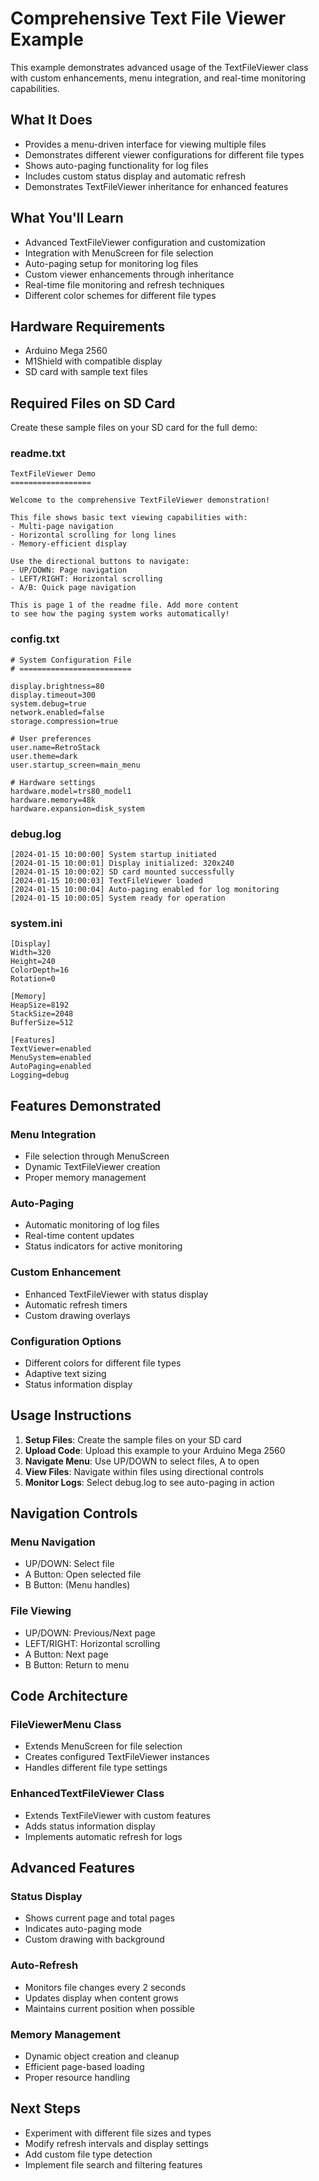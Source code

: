 # Comprehensive Text File Viewer Example

This example demonstrates advanced usage of the TextFileViewer class with custom enhancements, menu integration, and real-time monitoring capabilities.

## What It Does

- Provides a menu-driven interface for viewing multiple files
- Demonstrates different viewer configurations for different file types
- Shows auto-paging functionality for log files
- Includes custom status display and automatic refresh
- Demonstrates TextFileViewer inheritance for enhanced features

## What You'll Learn

- Advanced TextFileViewer configuration and customization
- Integration with MenuScreen for file selection
- Auto-paging setup for monitoring log files
- Custom viewer enhancements through inheritance
- Real-time file monitoring and refresh techniques
- Different color schemes for different file types

## Hardware Requirements

- Arduino Mega 2560
- M1Shield with compatible display
- SD card with sample text files

## Required Files on SD Card

Create these sample files on your SD card for the full demo:

### readme.txt

```
TextFileViewer Demo
==================

Welcome to the comprehensive TextFileViewer demonstration!

This file shows basic text viewing capabilities with:
- Multi-page navigation
- Horizontal scrolling for long lines
- Memory-efficient display

Use the directional buttons to navigate:
- UP/DOWN: Page navigation
- LEFT/RIGHT: Horizontal scrolling
- A/B: Quick page navigation

This is page 1 of the readme file. Add more content
to see how the paging system works automatically!
```

### config.txt

```
# System Configuration File
# =========================

display.brightness=80
display.timeout=300
system.debug=true
network.enabled=false
storage.compression=true

# User preferences
user.name=RetroStack
user.theme=dark
user.startup_screen=main_menu

# Hardware settings
hardware.model=trs80_model1
hardware.memory=48k
hardware.expansion=disk_system
```

### debug.log

```
[2024-01-15 10:00:00] System startup initiated
[2024-01-15 10:00:01] Display initialized: 320x240
[2024-01-15 10:00:02] SD card mounted successfully
[2024-01-15 10:00:03] TextFileViewer loaded
[2024-01-15 10:00:04] Auto-paging enabled for log monitoring
[2024-01-15 10:00:05] System ready for operation
```

### system.ini

```
[Display]
Width=320
Height=240
ColorDepth=16
Rotation=0

[Memory]
HeapSize=8192
StackSize=2048
BufferSize=512

[Features]
TextViewer=enabled
MenuSystem=enabled
AutoPaging=enabled
Logging=debug
```

## Features Demonstrated

### Menu Integration

- File selection through MenuScreen
- Dynamic TextFileViewer creation
- Proper memory management

### Auto-Paging

- Automatic monitoring of log files
- Real-time content updates
- Status indicators for active monitoring

### Custom Enhancement

- Enhanced TextFileViewer with status display
- Automatic refresh timers
- Custom drawing overlays

### Configuration Options

- Different colors for different file types
- Adaptive text sizing
- Status information display

## Usage Instructions

1. **Setup Files**: Create the sample files on your SD card
2. **Upload Code**: Upload this example to your Arduino Mega 2560
3. **Navigate Menu**: Use UP/DOWN to select files, A to open
4. **View Files**: Navigate within files using directional controls
5. **Monitor Logs**: Select debug.log to see auto-paging in action

## Navigation Controls

### Menu Navigation

- UP/DOWN: Select file
- A Button: Open selected file
- B Button: (Menu handles)

### File Viewing

- UP/DOWN: Previous/Next page
- LEFT/RIGHT: Horizontal scrolling
- A Button: Next page
- B Button: Return to menu

## Code Architecture

### FileViewerMenu Class

- Extends MenuScreen for file selection
- Creates configured TextFileViewer instances
- Handles different file type settings

### EnhancedTextFileViewer Class

- Extends TextFileViewer with custom features
- Adds status information display
- Implements automatic refresh for logs

## Advanced Features

### Status Display

- Shows current page and total pages
- Indicates auto-paging mode
- Custom drawing with background

### Auto-Refresh

- Monitors file changes every 2 seconds
- Updates display when content grows
- Maintains current position when possible

### Memory Management

- Dynamic object creation and cleanup
- Efficient page-based loading
- Proper resource handling

## Next Steps

- Experiment with different file sizes and types
- Modify refresh intervals and display settings
- Add custom file type detection
- Implement file search and filtering features
